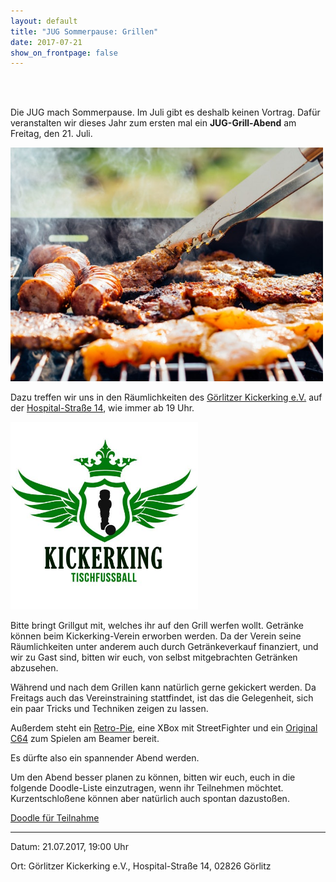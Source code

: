 ```yaml
---
layout: default
title: "JUG Sommerpause: Grillen"
date: 2017-07-21
show_on_frontpage: false
---
```


<br/>
<br/>

Die JUG mach Sommerpause. Im Juli gibt es deshalb keinen Vortrag.
Dafür veranstalten wir dieses Jahr zum ersten mal ein **JUG-Grill-Abend** am Freitag, den 21. Juli.

<img style="width:500px" alt="grillen" src="/images/grillen.jpg"/>


Dazu treffen wir uns in den Räumlichkeiten des [Görlitzer Kickerking e.V.](http://www.gr-kickerking.de/)
auf der [Hospital-Straße 14](https://goo.gl/maps/jx11ctvt5EN2), wie immer ab 19 Uhr.

<img style="width:300px" alt="kickerking logo" src="/images/kickerking_logo.jpg"/>

Bitte bringt Grillgut mit, welches ihr auf den Grill werfen wollt.
Getränke können beim Kickerking-Verein erworben werden.
Da der Verein seine Räumlichkeiten unter anderem auch durch Getränkeverkauf finanziert, und wir zu Gast sind,
bitten wir euch, von selbst mitgebrachten Getränken abzusehen.

Während und nach dem Grillen kann natürlich gerne gekickert werden.
Da Freitags auch das Vereinstraining stattfindet, ist das die Gelegenheit,
sich ein paar Tricks und Techniken zeigen zu lassen.

Außerdem steht ein [Retro-Pie](https://retropie.org.uk/), eine XBox mit StreetFighter und ein [Original C64](https://de.wikipedia.org/wiki/Commodore_64) zum Spielen am Beamer bereit.

Es dürfte also ein spannender Abend werden.

Um den Abend besser planen zu können, bitten wir euch, euch in die folgende Doodle-Liste einzutragen,
wenn ihr Teilnehmen möchtet. Kurzentschloßene können aber natürlich auch spontan dazustoßen.

[Doodle für Teilnahme](https://doodle.com/poll/cd8zwgdragxbhf5h)


---

Datum: 21.07.2017, 19:00 Uhr

Ort: Görlitzer Kickerking e.V., Hospital-Straße 14, 02826 Görlitz
